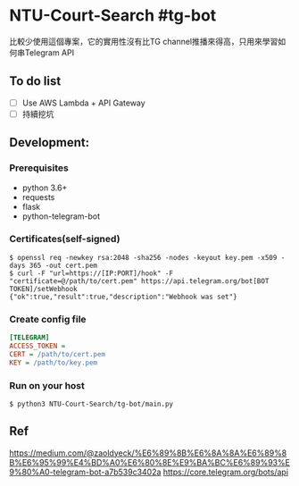 # NTU-Court-Search #tg-bot
比較少使用這個專案，它的實用性沒有比TG channel推播來得高，只用來學習如何串Telegram API

## To do list
- [ ] Use AWS Lambda + API Gateway
- [ ] 持續挖坑

## Development:
### Prerequisites
* python 3.6+
* requests
* flask
* python-telegram-bot

### Certificates(self-signed)
```
$ openssl req -newkey rsa:2048 -sha256 -nodes -keyout key.pem -x509 -days 365 -out cert.pem
$ curl -F "url=https://[IP:PORT]/hook" -F "certificate=@/path/to/cert.pem" https://api.telegram.org/bot[BOT TOKEN]/setWebhook
{"ok":true,"result":true,"description":"Webhook was set"}
```
### Create config file
```ini
[TELEGRAM]
ACCESS_TOKEN = 
CERT = /path/to/cert.pem
KEY = /path/to/key.pem
```

### Run on your host
```
$ python3 NTU-Court-Search/tg-bot/main.py
```

## Ref
https://medium.com/@zaoldyeck/%E6%89%8B%E6%8A%8A%E6%89%8B%E6%95%99%E4%BD%A0%E6%80%8E%E9%BA%BC%E6%89%93%E9%80%A0-telegram-bot-a7b539c3402a
https://core.telegram.org/bots/api